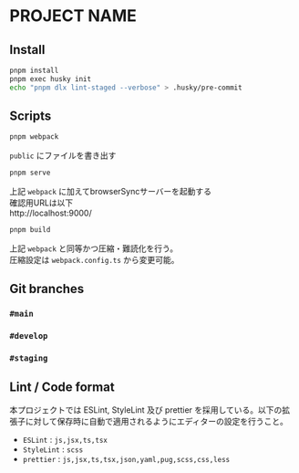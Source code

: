 # PROJECT NAME

## Install

```bash
pnpm install
pnpm exec husky init
echo "pnpm dlx lint-staged --verbose" > .husky/pre-commit
```

## Scripts

```bash
pnpm webpack
```

`public` にファイルを書き出す

```bash
pnpm serve
```

上記 `webpack` に加えてbrowserSyncサーバーを起動する  
確認用URLは以下  
http://localhost:9000/

```bash
pnpm build
```

上記 `webpack` と同等かつ圧縮・難読化を行う。  
圧縮設定は `webpack.config.ts` から変更可能。

## Git branches

### `#main`

### `#develop`

### `#staging`

## Lint / Code format

本プロジェクトでは ESLint, StyleLint 及び prettier を採用している。以下の拡張子に対して保存時に自動で適用されるようにエディターの設定を行うこと。

- `ESLint` : `js,jsx,ts,tsx`
- `StyleLint` : `scss`
- `prettier` : `js,jsx,ts,tsx,json,yaml,pug,scss,css,less`
